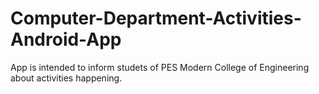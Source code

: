 # Computer-Department-Activities-Android-App
App is intended to inform studets of PES Modern College of Engineering about activities happening.
